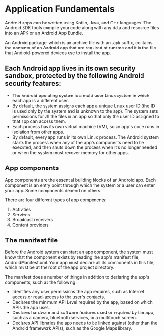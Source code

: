 # Application Fundamentals 

Android apps can be written using Kotlin, Java, and C++ languages. The Android SDK tools compile your code along with any data and resource files into an APK or an Android App Bundle.

An Android package, which is an archive file with an .apk suffix, contains the contents of an Android app that are required at runtime and it is the file that Android-powered devices use to install the app.

## Each Android app lives in its own security sandbox, protected by the following Android security features:

- The Android operating system is a multi-user Linux system in which each app is a different user.
- By default, the system assigns each app a unique Linux user ID (the ID is used only by the system and is unknown to the app). The system sets permissions for all the files in an app so that only the user ID assigned to that app can access them.
- Each process has its own virtual machine (VM), so an app's code runs in isolation from other apps.
- By default, every app runs in its own Linux process. The Android system starts the process when any of the app's components need to be executed, and then shuts down the process when it's no longer needed or when the system must recover memory for other apps.

## App components

App components are the essential building blocks of an Android app. Each component is an entry point through which the system or a user can enter your app. Some components depend on others.

There are four different types of app components:

1. Activities
2. Services
3. Broadcast receivers
4. Content providers

## The manifest file

Before the Android system can start an app component, the system must know that the component exists by reading the app's manifest file, AndroidManifest.xml. Your app must declare all its components in this file, which must be at the root of the app project directory.

The manifest does a number of things in addition to declaring the app's components, such as the following:

- Identifies any user permissions the app requires, such as Internet access or read-access to the user's contacts.
- Declares the minimum API Level required by the app, based on which APIs the app uses.
- Declares hardware and software features used or required by the app, such as a camera, bluetooth services, or a multitouch screen.
- Declares API libraries the app needs to be linked against (other than the Android framework APIs), such as the Google Maps library.